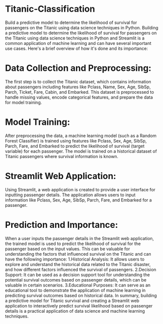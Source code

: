 # Titanic-Classification
Build a predictive model to determine the likelihood of survival for passengers on the Titanic using data science techniques in Python. Building a predictive model to determine the likelihood of survival for passengers on the Titanic using data science techniques in Python and Streamlit is a common application of machine learning and can have several important use cases. Here's a brief overview of how it's done and its importance:

# Data Collection and Preprocessing:

The first step is to collect the Titanic dataset, which contains information about passengers including features like Pclass, Name, Sex, Age, SibSp, Parch, Ticket, Fare, Cabin, and Embarked. This dataset is preprocessed to handle missing values, encode categorical features, and prepare the data for model training.
# Model Training:

After preprocessing the data, a machine learning model (such as a Random Forest Classifier) is trained using features like Pclass, Sex, Age, SibSp, Parch, Fare, and Embarked to predict the likelihood of survival (target variable) for each passenger. The model is trained on a historical dataset of Titanic passengers where survival information is known.
# Streamlit Web Application:

Using Streamlit, a web application is created to provide a user interface for inputting passenger details. The application allows users to input information like Pclass, Sex, Age, SibSp, Parch, Fare, and Embarked for a passenger.
# Prediction and Importance:

When a user inputs the passenger details in the Streamlit web application, the trained model is used to predict the likelihood of survival for the passenger based on the input values. This can be valuable for understanding the factors that influenced survival on the Titanic and can have the following importance:
 1.Historical Analysis: It allows users to explore and understand the historical data related to the Titanic disaster, and how different factors influenced the survival of passengers.
 2.Decision Support: It can be used as a decision support tool for understanding the potential survival outcomes based on passenger details, which can be valuable in certain scenarios.
 3.Educational Purposes: It can serve as an educational tool to demonstrate the application of machine learning in predicting survival outcomes based on historical data.
In summary, building a predictive model for Titanic survival and creating a Streamlit web application to interactively predict survival likelihood based on passenger details is a practical application of data science and machine learning techniques.
